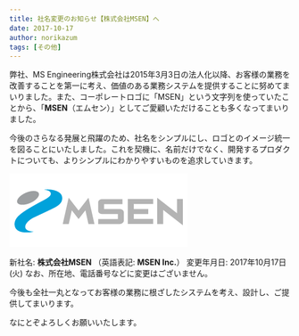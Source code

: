 ```yaml
---
title: 社名変更のお知らせ【株式会社MSEN】へ
date: 2017-10-17
author: norikazum
tags: [その他]
---
```


弊社、MS Engineering株式会社は2015年3月3日の法人化以降、お客様の業務を改善することを第一に考え、価値のある業務システムを提供することに努めてまいりました。また、コーポレートロゴに「MSEN」という文字列を使っていたことから、「**MSEN**（エムセン）」としてご愛顧いただけることも多くなってまいりました。

今後のさらなる発展と飛躍のため、社名をシンプルにし、ロゴとのイメージ統一を図ることにいたしました。これを契機に、名前だけでなく、開発するプロダクトについても、よりシンプルにわかりやすいものを追求していきます。

![](images/company-name-change-1.png)

新社名: **株式会社MSEN** （英語表記: **MSEN Inc.**）
変更年月日: 2017年10月17日 (火)
なお、所在地、電話番号などに変更はございません。

今後も全社一丸となってお客様の業務に根ざしたシステムを考え、設計し、ご提供してまいります。

なにとぞよろしくお願いいたします。